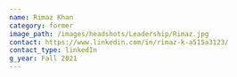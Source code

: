 ```yaml
---
name: Rimaz Khan
category: former
image_path: /images/headshots/Leadership/Rimaz.jpg
contact: https://www.linkedin.com/in/rimaz-k-a515a3123/
contact_type: linkedIn
g_year: Fall 2021
---
```

